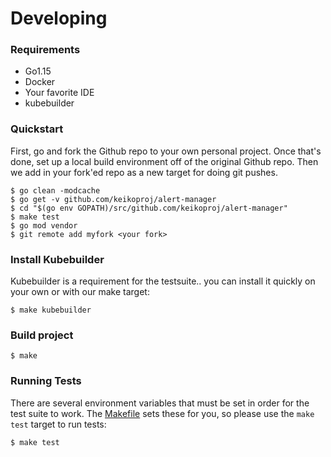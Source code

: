 # Developing


### Requirements
* Go1.15
* Docker
* Your favorite IDE
* kubebuilder


### Quickstart

First, go and fork the Github repo to your own personal project. Once that's
done, set up a local build environment off of the original Github repo. Then we
add in your fork'ed repo as a new target for doing git pushes.

    $ go clean -modcache
    $ go get -v github.com/keikoproj/alert-manager
    $ cd "$(go env GOPATH)/src/github.com/keikoproj/alert-manager"
    $ make test
    $ go mod vendor
    $ git remote add myfork <your fork>

### Install Kubebuilder

Kubebuilder is a requirement for the testsuite.. you can install it quickly
on your own or with our make target:

    $ make kubebuilder

### Build project

    $ make

### Running Tests

There are several environment variables that must be set in order for the
test suite to work. The [Makefile](/Makefile) sets these for you, so please
use the `make test` target to run tests:

    $ make test